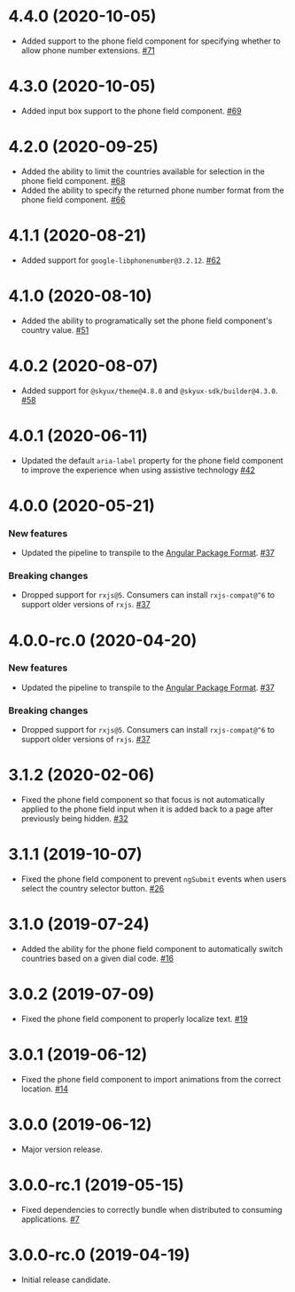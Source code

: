 # 4.4.0 (2020-10-05)

- Added support to the phone field component for specifying whether to allow phone number extensions. [#71](https://github.com/blackbaud/skyux-phone-field/pull/71)

# 4.3.0 (2020-10-05)

- Added input box support to the phone field component. [#69](https://github.com/blackbaud/skyux-phone-field/pull/69)

# 4.2.0 (2020-09-25)

- Added the ability to limit the countries available for selection in the phone field component. [#68](https://github.com/blackbaud/skyux-phone-field/pull/68)
- Added the ability to specify the returned phone number format from the phone field component. [#66](https://github.com/blackbaud/skyux-phone-field/pull/66)

# 4.1.1 (2020-08-21)

- Added support for `google-libphonenumber@3.2.12`. [#62](https://github.com/blackbaud/skyux-phone-field/pull/62)

# 4.1.0 (2020-08-10)

- Added the ability to programatically set the phone field component's country value. [#51](https://github.com/blackbaud/skyux-phone-field/pull/51)

# 4.0.2 (2020-08-07)

- Added support for `@skyux/theme@4.8.0` and `@skyux-sdk/builder@4.3.0`. [#58](https://github.com/blackbaud/skyux-phone-field/pull/58)

# 4.0.1 (2020-06-11)

- Updated the default `aria-label` property for the phone field component to improve the experience when using assistive technology [#42](https://github.com/blackbaud/skyux-phone-field/pull/42)

# 4.0.0 (2020-05-21)

### New features

- Updated the pipeline to transpile to the [Angular Package Format](https://docs.google.com/document/d/1CZC2rcpxffTDfRDs6p1cfbmKNLA6x5O-NtkJglDaBVs/preview). [#37](https://github.com/blackbaud/skyux-phone-field/pull/37)

### Breaking changes

- Dropped support for `rxjs@5`. Consumers can install `rxjs-compat@^6` to support older versions of `rxjs`. [#37](https://github.com/blackbaud/skyux-phone-field/pull/37)

# 4.0.0-rc.0 (2020-04-20)

### New features

- Updated the pipeline to transpile to the [Angular Package Format](https://docs.google.com/document/d/1CZC2rcpxffTDfRDs6p1cfbmKNLA6x5O-NtkJglDaBVs/preview). [#37](https://github.com/blackbaud/skyux-phone-field/pull/37)

### Breaking changes

- Dropped support for `rxjs@5`. Consumers can install `rxjs-compat@^6` to support older versions of `rxjs`. [#37](https://github.com/blackbaud/skyux-phone-field/pull/37)

# 3.1.2 (2020-02-06)

- Fixed the phone field component so that focus is not automatically applied to the phone field input when it is added back to a page after previously being hidden. [#32](https://github.com/blackbaud/skyux-phone-field/pull/32)

# 3.1.1 (2019-10-07)

- Fixed the phone field component to prevent `ngSubmit` events when users select the country selector button. [#26](https://github.com/blackbaud/skyux-phone-field/pull/26)

# 3.1.0 (2019-07-24)

- Added the ability for the phone field component to automatically switch countries based on a given dial code. [#16](https://github.com/blackbaud/skyux-phone-field/pull/16)

# 3.0.2 (2019-07-09)

- Fixed the phone field component to properly localize text. [#19](https://github.com/blackbaud/skyux-phone-field/pull/19)

# 3.0.1 (2019-06-12)

- Fixed the phone field component to import animations from the correct location. [#14](https://github.com/blackbaud/skyux-phone-field/pull/14)

# 3.0.0 (2019-06-12)

- Major version release.

# 3.0.0-rc.1 (2019-05-15)

- Fixed dependencies to correctly bundle when distributed to consuming applications. [#7](https://github.com/blackbaud/skyux-phone-field/pull/7)

# 3.0.0-rc.0 (2019-04-19)

- Initial release candidate.
